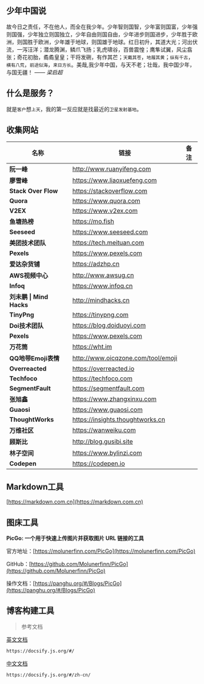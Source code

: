## 少年中国说

故今日之责任，不在他人，而全在我少年。少年智则国智，少年富则国富，少年强则国强，少年独立则国独立，少年自由则国自由，少年进步则国进步，少年胜于欧洲，则国胜于欧洲，少年雄于地球，则国雄于地球。红日初升，其道大光；河出伏流，一泻汪洋；潜龙腾渊，鳞爪飞扬；乳虎啸谷，百兽震惶；鹰隼试翼，风尘翕张；奇花初胎，矞矞皇皇；干将发硎，有作其芒；`天戴其苍`，`地履其黄`；`纵有千古`，`横有八荒`，`前途似海`，`来日方长`。美哉,我少年中国，与天不老；壮哉，我中国少年，与国无疆！ *—— 梁启超*

## 什么是服务？

就是`客户`想`上天`，我的第一反应就是找最近的`卫星发射基地`。

## 收集网站

| 名称                     | 链接                               | 备注 |
| ------------------------ | ---------------------------------- | ---- |
| **阮一峰**               | http://www.ruanyifeng.com          |      |
| **廖雪峰**               | https://www.liaoxuefeng.com        |      |
| **Stack Over Flow**      | https://stackoverflow.com          |      |
| **Quora**                | https://www.quora.com              |      |
| **V2EX**                 | https://www.v2ex.com               |      |
| **鱼塘热榜**             | https://mo.fish                    |      |
| **Seeseed**              | https://www.seeseed.com            |      |
| **美团技术团队**         | https://tech.meituan.com           |      |
| **Pexels**               | https://www.pexels.com             |      |
| **爱达杂货铺**           | https://adzhp.cn                   |      |
| **AWS视频中心**          | http://www.awsug.cn                |      |
| **Infoq**                | https://www.infoq.cn               |      |
| **刘未鹏 \| Mind Hacks** | http://mindhacks.cn                |      |
| **TinyPng**              | https://tinypng.com                |      |
| **Doi技术团队**          | https://blog.doiduoyi.com          |      |
| **Pexels**               | https://www.pexels.com             |      |
| **万花筒**               | https://wht.im                     |      |
| **QQ地带Emoji表情**      | http://www.oicqzone.com/tool/emoji |      |
| **Overreacted**          | https://overreacted.io             |      |
| **Techfoco**             | https://techfoco.com               |      |
| **SegmentFault**         | https://segmentfault.com           |      |
| **张旭鑫**               | https://www.zhangxinxu.com         |      |
| **Guaosi**               | https://www.guaosi.com             |      |
| **ThoughtWorks**         | https://insights.thoughtworks.cn   |      |
| **万维社区**             | https://wanweiku.com               |      |
| **顾斯比**               | http://blog.gusibi.site            |      |
| **林子空间**             | https://www.bylinzi.com            |      |
| **Codepen**              | https://codepen.io                 |      |

## Markdown工具

[https://markdown.com.cn](https://markdown.com.cn)

## 图床工具

**PicGo: 一个用于快速上传图片并获取图片 URL 链接的工具**

官方地址：[https://molunerfinn.com/PicGo](https://molunerfinn.com/PicGo)

GitHub：[https://github.com/Molunerfinn/PicGo](https://github.com/Molunerfinn/PicGo)

操作文档：[https://panghu.org/#/Blogs/PicGo](https://panghu.org/#/Blogs/PicGo)

## 博客构建工具

> 参考文档

[英文文档](https://docsify.js.org/#/)

```html
https://docsify.js.org/#/
```

[中文文档](https://docsify.js.org/#/zh-cn/)

```html
https://docsify.js.org/#/zh-cn/
```